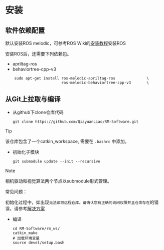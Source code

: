 # 安装
## 软件依赖配置
默认安装ROS melodic，可参考ROS Wiki的[安装教程](http://wiki.ros.org/cn)安装ROS

安装ROS后，还需要下列依赖包。
- apriltag-ros
- behaviortree-cpp-v3

```
    sudo apt-get install ros-melodic-apriltag-ros              \
                         ros-melodic-behaviortree-cpp-v3       \
```
## 从Git上拉取与编译
+ 从github下clone仓库代码

    ```git clone https://github.com/QiayuanLiao/RM-Software.git```

> [!Tip]
>
>该仓库包含了一个catkin_workspace, 需要在 `.bashrc` 中添加。

+ 初始化子模块

    ```git submodule update --init --recursive ```

> [!Note]
>
>相机驱动和视觉算法两个节点以submodule形式管理。


常见问题：

初始化过程中，如出现```无法读取远程仓库。请确认您有正确的访问权限并且仓库存在```的错误，请参考[解决方案](https://blog.csdn.net/qq_36770641/article/details/88638573) 

+ 编译
  ```
  cd RM-Software/rm_ws/
  catkin_make
  # 加载环境变量
  source devel/setup.bash
  ```
